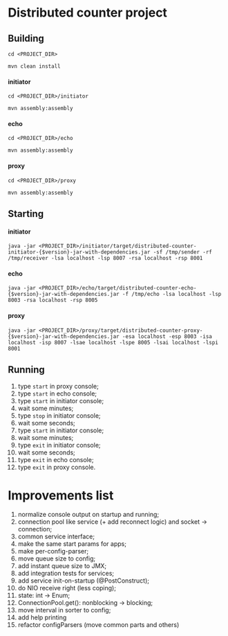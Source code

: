 # Distributed counter project

## Building

`cd <PROJECT_DIR>`

`mvn clean install`
  
#### initiator
  
`cd <PROJECT_DIR>/initiator`

`mvn assembly:assembly`

#### echo

`cd <PROJECT_DIR>/echo`

`mvn assembly:assembly`

#### proxy

`cd <PROJECT_DIR>/proxy`

`mvn assembly:assembly`

## Starting

#### initiator

`java -jar <PROJECT_DIR>/initiator/target/distributed-counter-initiator-{$version}-jar-with-dependencies.jar -sf /tmp/sender -rf /tmp/receiver -lsa localhost -lsp 8007 -rsa localhost -rsp 8001`

#### echo

`java -jar <PROJECT_DIR>/echo/target/distributed-counter-echo-{$version}-jar-with-dependencies.jar -f /tmp/echo -lsa localhost -lsp 8003 -rsa localhost -rsp 8005`

#### proxy

`java -jar <PROJECT_DIR>/proxy/target/distributed-counter-proxy-{$version}-jar-with-dependencies.jar -esa localhost -esp 8003 -isa localhost -isp 8007 -lsae localhost -lspe 8005 -lsai localhost -lspi 8001`

## Running
1. type `start` in proxy console; 
2. type `start` in echo console;
3. type `start` in initiator console;
4. wait some minutes;
5. type `stop` in initiator console;
6. wait some seconds;
7. type `start` in initiator console;
8. wait some minutes;
9. type `exit` in initiator console;
10. wait some seconds;
11. type `exit` in echo console;
11. type `exit` in proxy console.

# Improvements list
1. normalize console output on startup and running;
2. connection pool like service (+ add reconnect logic) and socket -> connection;
3. common service interface;
4. make the same start params for apps;
5. make per-config-parser;
6. move queue size to config;
7. add instant queue size to JMX;
8. add integration tests for services;
9. add service init-on-startup (@PostConstruct);
10. do NIO receive right (less coping);
11. state: int -> Enum;
12. ConnectionPool.get(): nonblocking -> blocking;
13. move interval in sorter to config;
14. add help printing
15. refactor configParsers (move common parts and others) 





